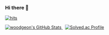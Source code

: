 ### Hi there 👋

<a href="https://hits.seeyoufarm.com">
    <img alt="hits" src="https://hits.seeyoufarm.com/api/count/incr/badge.svg?url=https%3A%2F%2Fgithub.com%2Fwoodgeon&count_bg=%23007EFF&title_bg=%23130EAF&icon=&icon_color=%23FFFFFF&title=hits&edge_flat=false" />
  </a>
<p align="left">
  <a href="https://github.com/woodgeon">
    <img src="https://github-readme-stats.vercel.app/api?username=woodgeon&show_icons=true&theme=dark" alt="woodgeon's GitHub Stats" />
  </a>
  &nbsp; <!-- 여기에 공백을 넣어서 이미지들 사이에 간격을 줍니다 -->
  <a href="https://solved.ac/ad4086">
    <img src="http://mazassumnida.wtf/api/v2/generate_badge?boj=ad4086" alt="Solved.ac Profile" />
  </a>
</p>

